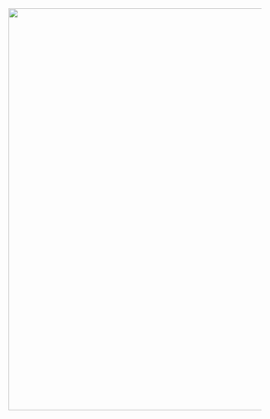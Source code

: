 <img src="https://github.com/SeuperHakkerJa/SeuperHakkerJa/assets/35388161/399e5f6e-5db6-4f3a-a94e-9794abbdd797" width="800">

